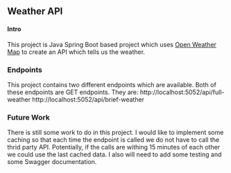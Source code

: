## Weather API

#### Intro
This project is Java Spring Boot based project which uses [Open Weather Map](https://openweathermap.org/api/one-call-api) to create an API which tells us the weather.

### Endpoints 
This project contains two different endpoints which are available. Both of these endpoints are GET endpoints. They are:
http://localhost:5052/api/full-weather
http://localhost:5052/api/brief-weather

### Future Work
There is still some work to do in this project. I would like to implement some caching so that each time the endpoint is called we do not have to call the thrid party API. Potentially, if the calls are withing 15 minutes of each other we could use the last cached data. I also will need to add some testing and some Swagger documentation.